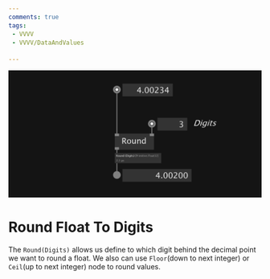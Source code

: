 ```yaml
---
comments: true
tags:
 - VVVV
 - VVVV/DataAndValues

---
```


![Round Float To Digits Img](../img/RoundFloatToDigits.png)

# Round Float To Digits
The `Round(Digits)` allows us define to which digit behind the decimal point we want to round a float.
We also can use `Floor`(down to next integer) or `Ceil`(up to next integer) node to round values.